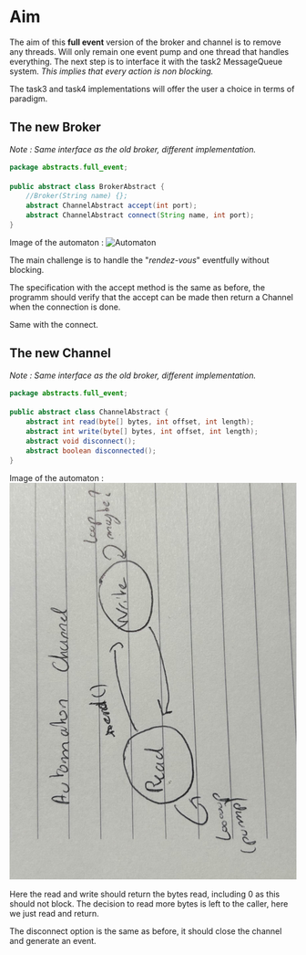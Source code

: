 # Aim

The aim of this **full event** version of the broker and channel is to remove any threads. Will only remain one event pump and one thread that handles everything. The next step is to interface it with the task2 MessageQueue system. *This implies that every action is non blocking.*

The task3 and task4 implementations will offer the user a choice in terms of paradigm.

## The new Broker

*Note : Same interface as the old broker, different implementation.*

```java
package abstracts.full_event;

public abstract class BrokerAbstract {
	//Broker(String name) {};
	abstract ChannelAbstract accept(int port);
	abstract ChannelAbstract connect(String name, int port);
}
```

Image of the automaton : ![Automaton](AutomatonBroker.png)

The main challenge is to handle the "*rendez-vous*" eventfully without blocking.

The specification with the accept method is the same as before, the programm should verify that the accept can be made
then return a Channel when the connection is done.

Same with the connect.

## The new Channel

*Note : Same interface as the old broker, different implementation.*

```java
package abstracts.full_event;

public abstract class ChannelAbstract {
	abstract int read(byte[] bytes, int offset, int length);
	abstract int write(byte[] bytes, int offset, int length);
	abstract void disconnect();
	abstract boolean disconnected();
}
```

Image of the automaton : ![Automaton](AutomatonChannel.png)

Here the read and write should return the bytes read, including 0 as this should not block. The decision to read more bytes is left to the caller, here we just read and return.

The disconnect option is the same as before, it should close the channel and generate an event.
